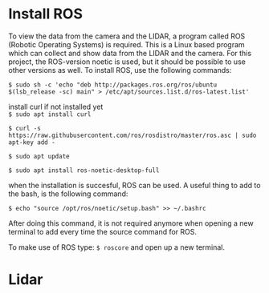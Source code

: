 # Install ROS

To view the data from the camera and the LIDAR, a program called ROS (Robotic Operating Systems) is required. This is a Linux based program which can collect and show data from the LIDAR and the camera. For this project, the ROS-version noetic is used, but it should be possible to use other versions as well. To install ROS, use the following commands:


`$ sudo sh -c 'echo "deb http://packages.ros.org/ros/ubuntu $(lsb_release -sc) main" > /etc/apt/sources.list.d/ros-latest.list'`

install curl if not installed yet <br />
`$ sudo apt install curl`

`$ curl -s https://raw.githubusercontent.com/ros/rosdistro/master/ros.asc | sudo apt-key add -`

`$ sudo apt update`

`$ sudo apt install ros-noetic-desktop-full`

when the installation is succesful, ROS can be used. A useful thing to add to the bash, is the following command:

`$ echo "source /opt/ros/noetic/setup.bash" >> ~/.bashrc`

After doing this command, it is not required anymore when opening a new terminal to add every time the source command for ROS.

To make use of ROS type: `$ roscore` and open up a new terminal.  

# Lidar

